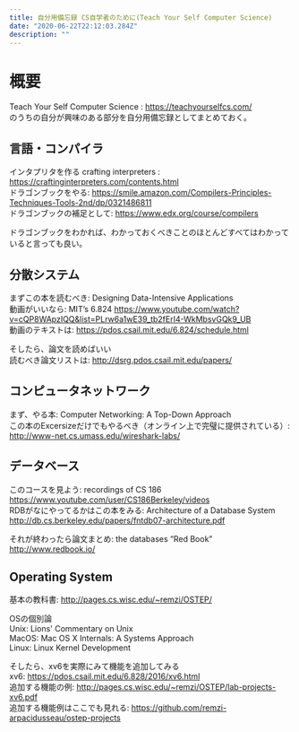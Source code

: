 ```yaml
---
title: 自分用備忘録 CS自学者のために(Teach Your Self Computer Science)
date: "2020-06-22T22:12:03.284Z"
description: ""
---
```


# 概要
Teach Your Self Computer Science : https://teachyourselfcs.com/  
のうちの自分が興味のある部分を自分用備忘録としてまとめておく。  

## 言語・コンパイラ
インタプリタを作る  crafting interpreters : https://craftinginterpreters.com/contents.html   
ドラゴンブックをやる:  https://smile.amazon.com/Compilers-Principles-Techniques-Tools-2nd/dp/0321486811    
ドラゴンブックの補足として: https://www.edx.org/course/compilers    
  
ドラゴンブックをわかれば、わかっておくべきことのほとんどすべてはわかっていると言っても良い。  
  
## 分散システム
まずこの本を読むべき: Designing Data-Intensive Applications    
動画がいいなら: MIT’s 6.824  https://www.youtube.com/watch?v=cQP8WApzIQQ&list=PLrw6a1wE39_tb2fErI4-WkMbsvGQk9_UB    
動画のテキストは: https://pdos.csail.mit.edu/6.824/schedule.html    
    
そしたら、論文を読めばいい   
読むべき論文リストは:  http://dsrg.pdos.csail.mit.edu/papers/    
  

## コンピュータネットワーク
まず、やる本: Computer Networking: A Top-Down Approach  
この本のExcersizeだけでもやるべき（オンライン上で完璧に提供されている）: http://www-net.cs.umass.edu/wireshark-labs/  

## データベース 
このコースを見よう: recordings of CS 186 https://www.youtube.com/user/CS186Berkeley/videos  
RDBがなにやってるかはこの本をみる: Architecture of a Database System http://db.cs.berkeley.edu/papers/fntdb07-architecture.pdf  
  
それが終わったら論文まとめ: the databases “Red Book” http://www.redbook.io/    
  
## Operating System
基本の教科書: http://pages.cs.wisc.edu/~remzi/OSTEP/  
  
OSの個別論    
Unix: Lions' Commentary on Unix  
MacOS: Mac OS X Internals: A Systems Approach  
Linux: Linux Kernel Development  
  
そしたら、xv6を実際にみて機能を追加してみる  
xv6: https://pdos.csail.mit.edu/6.828/2016/xv6.html  
追加する機能の例: http://pages.cs.wisc.edu/~remzi/OSTEP/lab-projects-xv6.pdf   
追加する機能例はここでも見れる: https://github.com/remzi-arpacidusseau/ostep-projects  